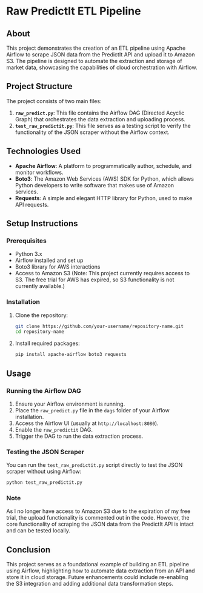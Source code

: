 # Raw PredictIt ETL Pipeline

## About

This project demonstrates the creation of an ETL pipeline using Apache Airflow to scrape JSON data from the PredictIt API and upload it to Amazon S3. The pipeline is designed to automate the extraction and storage of market data, showcasing the capabilities of cloud orchestration with Airflow.

## Project Structure

The project consists of two main files:

1. **`raw_predict.py`**: This file contains the Airflow DAG (Directed Acyclic Graph) that orchestrates the data extraction and uploading process.
2. **`test_raw_predictit.py`**: This file serves as a testing script to verify the functionality of the JSON scraper without the Airflow context.

## Technologies Used

- **Apache Airflow**: A platform to programmatically author, schedule, and monitor workflows.
- **Boto3**: The Amazon Web Services (AWS) SDK for Python, which allows Python developers to write software that makes use of Amazon services.
- **Requests**: A simple and elegant HTTP library for Python, used to make API requests.

## Setup Instructions

### Prerequisites

- Python 3.x
- Airflow installed and set up
- Boto3 library for AWS interactions
- Access to Amazon S3 (Note: This project currently requires access to S3. The free trial for AWS has expired, so S3 functionality is not currently available.)

### Installation

1. Clone the repository:
   ```bash
   git clone https://github.com/your-username/repository-name.git
   cd repository-name
   ```

2. Install required packages:
   ```bash
   pip install apache-airflow boto3 requests
   ```

## Usage

### Running the Airflow DAG

1. Ensure your Airflow environment is running.
2. Place the `raw_predict.py` file in the `dags` folder of your Airflow installation.
3. Access the Airflow UI (usually at `http://localhost:8080`).
4. Enable the `raw_predictit` DAG.
5. Trigger the DAG to run the data extraction process.

### Testing the JSON Scraper

You can run the `test_raw_predictit.py` script directly to test the JSON scraper without using Airflow:

```bash
python test_raw_predictit.py
```

### Note

As I no longer have access to Amazon S3 due to the expiration of my free trial, the upload functionality is commented out in the code. However, the core functionality of scraping the JSON data from the PredictIt API is intact and can be tested locally.

## Conclusion

This project serves as a foundational example of building an ETL pipeline using Airflow, highlighting how to automate data extraction from an API and store it in cloud storage. Future enhancements could include re-enabling the S3 integration and adding additional data transformation steps.
